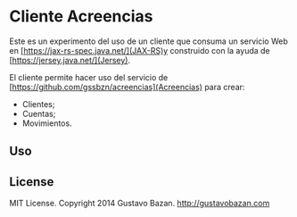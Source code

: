 Cliente Acreencias 
==================
Este es un experimento del uso de un cliente que consuma un servicio Web en 
[https://jax-rs-spec.java.net/](JAX-RS)y construido con la ayuda de 
[https://jersey.java.net/](Jersey).

El cliente permite hacer uso del servicio de [https://github.com/gssbzn/acreencias](Acreencias) 
para crear:
* Clientes;
* Cuentas;
* Movimientos.

## Uso
 
## License

MIT License. Copyright 2014 Gustavo Bazan. http://gustavobazan.com